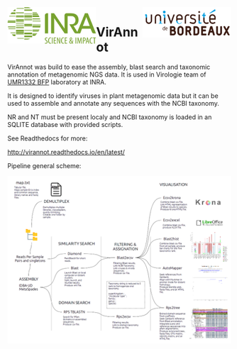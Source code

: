 <img src="docs/source/INRA_logo.jpg" style="width: 200px;" align="left"/>
<img src="docs/source/ubx-logo.png" style="width: 200px;" align="right"/>

# VirAnnot

VirAnnot was build to ease the assembly, blast search and taxonomic annotation of metagenomic NGS data. It is used in Virologie team of [UMR1332 BFP](http://www6.bordeaux-aquitaine.inra.fr/bfp) laboratory at INRA.

It is designed to identify viruses in plant metagenomic data but it can be used to assemble and annotate any sequences with the NCBI taxonomy.

NR and NT must be present localy and NCBI taxonomy is loaded in an SQLITE database with provided scripts.


See Readthedocs for more:

http://virannot.readthedocs.io/en/latest/

Pipeline general scheme:

![scheme](docs/source/dia-intro.png)
